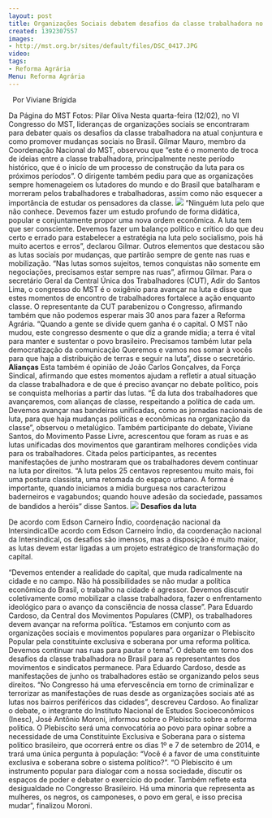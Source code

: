 ```yaml
---
layout: post
title: Organizações Sociais debatem desafios da classe trabalhadora no Brasil
created: 1392307557
images:
- http://mst.org.br/sites/default/files/DSC_0417.JPG
video: 
tags:
- Reforma Agrária
Menu: Reforma Agrária
---
```



 
Por Viviane Brígida

Da Página do MST
Fotos: Pilar Oliva
Nesta quarta-feira (12/02), no VI Congresso do MST, lideranças de organizações sociais se encontraram para debater quais os desafios da classe trabalhadora na atual conjuntura e como promover mudanças sociais no Brasil.
Gilmar Mauro, membro da Coordenação Nacional do MST, observou que “este é o momento de troca de ideias entre a classe trabalhadora, principalmente neste período histórico, que é o inicío de um processo de construção da luta para os próximos períodos”.
O dirigente também pediu para que as organizações sempre homenageiem os lutadores do mundo e do Brasil que batalharam e morreram pelos trabalhadores e trabalhadoras, assim como não esquecer a importância de estudar os pensadores da classe.
![](http://mst.org.br/sites/default/files/DSC_0417.JPG)
“Ninguém luta pelo que não conhece. Devemos fazer um estudo profundo de forma didática, popular e conjuntamente propor uma nova ordem econômica. A luta tem que ser consciente. Devemos fazer um balanço político e crítico do que deu certo e errado para estabelecer a estratégia na luta pelo socialismo, pois há muito acertos e erros”, declarou Gilmar.
Outros elementos que destacou são as lutas sociais por mudanças, que partirão sempre de gente nas ruas e mobilização. “Nas lutas somos sujeitos, temos conquistas não somente em negociações, precisamos estar sempre nas ruas”, afirmou Gilmar.
Para o secretário Geral da Central Única dos Trabalhadores (CUT), Adir do Santos Lima, o congresso do MST é o oxigênio para avançar na luta e disse que estes momentos de encontro de trabalhadores fortalece a ação enquanto classe. O representante da CUT parabenizou o Congresso, afirmando também que não podemos esperar mais 30 anos para fazer a Reforma Agrária.
“Quando a gente se divide quem ganha é o capital. O MST não mudou, este congresso desmente o que diz a grande mídia; a terra é vital para manter e sustentar o povo brasileiro. Precisamos também lutar pela democratização da comunicação Queremos e vamos nos somar à vocês para que haja a distribuição de terras e seguir na luta”, disse o secretário.
**Alianças**
Esta também é opinião de João Carlos Gonçalves, da Força Sindical, afirmando que estes momentos ajudam a refletir a atual situação da classe trabalhadora e de que é preciso avançar no debate político, pois se conquista melhorias a partir das lutas.
“É da luta dos trabalhadores que avançaremos, com alianças de classe, respeitando a política de cada um. Devemos avançar nas bandeiras unificadas, como as jornadas nacionais de luta, para que haja mudanças políticas e econômicas na organização da classe”, observou o metalúgico.
Também participante do debate, Viviane Santos, do Movimento Passe Livre, acrescentou que foram as ruas e as lutas unificadas dos movimentos que garantiram melhores condições vida para os trabalhadores. Citada pelos participantes, as recentes manifestações de junho mostraram que os trabalhadores devem continuar na luta por direitos.
“A luta pelos 25 centavos representou muito mais, foi uma postura classista, uma retomada do espaço urbano. A forma é importante, quando iniciamos a mídia burguesa nos caracterizou baderneiros e vagabundos; quando houve adesão da sociedade, passamos de bandidos a heróis” disse Santos.
![](http://mst.org.br/sites/default/files/DSC_0463.JPG)
**Desafios da luta**

De acordo com Edson Carneiro Índio, coordenação nacional da IntersindicalDe acordo com Edson Carneiro Índio, da coordenação nacional da Intersindical, os desafios são imensos, mas a disposição é muito maior, as lutas devem estar ligadas a um projeto estratégico de transformação do capital.


“Devemos entender a realidade do capital, que muda radicalmente na cidade e no campo. Não há possibilidades se não mudar a política econômica do Brasil, o trabalho na cidade é agressor. Devemos discutir coletivamente como mobilizar a classe trabalhadora, fazer o enfrentamento ideológico para o avanço da consciência de nossa classe”.
Para Eduardo Cardoso, da Central dos Movimentos Populares (CMP), os trabalhadores devem avançar na reforma política. “Estamos em conjunto com as organizações sociais e movimentos populares para organizar o Plebiscito Popular pela constituinte exclusiva e soberana por uma reforma política. Devemos continuar nas ruas para pautar o tema”.
O debate em torno dos desafios da classe trabalhadora no Brasil para as representantes dos movimentos e sindicatos permanece. Para Eduardo Cardoso, desde as manifestações de junho os trabalhadores estão se organizando pelos seus direitos.
“No Congresso há uma efervescência em torno de criminalizar e terrorizar as manifestações de ruas desde as organizações sociais até as lutas nos bairros periféricos das cidades”, descreveu Cardoso.
Ao finalizar o debate, o integrante do Instituto Nacional de Estudos Socioeconômicos (Inesc), José Antônio Moroni, informou sobre o Plebiscito sobre a reforma política.
O Plebiscito será uma convocatória ao povo para opinar sobre a necessidade de uma Constituinte Exclusiva e Soberana para o sistema político brasileiro, que ocorrerá entre os dias 1º e 7 de setembro de 2014, e trará uma única pergunta à população: “Você é a favor de uma constituinte exclusiva e soberana sobre o sistema político?”.
“O Plebiscito é um instrumento popular para dialogar com a nossa sociedade, discutir os espaços de poder e debater o exercício do poder. Também reflete esta desigualdade no Congresso Brasileiro. Há uma minoria que representa as mulheres, os negros, os camponeses, o povo em geral, e isso precisa mudar”, finalizou Moroni.
